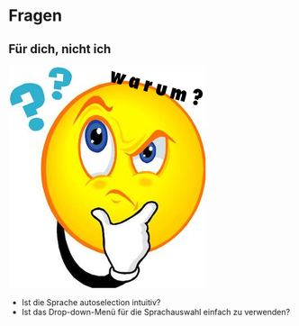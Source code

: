 <!SLIDE >
# Fragen
## Für dich, nicht ich

![Questions](../_images/questions.jpg)

* Ist die Sprache autoselection intuitiv?
* Ist das Drop-down-Menü für die Sprachauswahl einfach zu verwenden?
